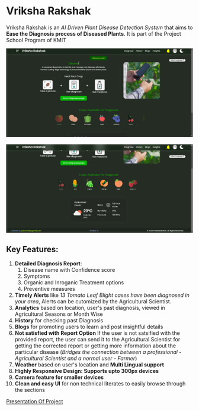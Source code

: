 # Vriksha Rakshak
Vriksha Rakshak is an *AI Driven Plant Disease Detection System* that aims to **Ease the Diagnosis process of Diseased Plants**. It is part of the Project School Program of KMIT

![Demo Image](./assets/Demo1.png)<br/><br/>
![Demo Image](./assets/Demo2.png)
## Key Features:
1. **Detailed Diagnosis Report**: 
    1. Disease name with Confidence score
    2. Symptoms
    3. Organic and Inroganic Treatment options
    4. Preventive measures<br/>
2. **Timely Alerts**  like *13 Tomato Leaf Blight cases have been diagnosed in your area*, Alerts can be cutomized by the Agricultural Scientist.<br/>
3. **Analytics** based on location, user's past diagnosis, viewed in Agricultural Seasons or Month Wise<br/>
4. **History** for checking past Diagnosis<br/>
5. **Blogs** for promoting users to learn and post insightful details<br/>
6. **Not satisfied with Report Option** If the user is not satsified with the provided report, the user can send it to the Agricultural Scientist for getting the corrected report or getting more information about the particular disease (*Bridges the connection between a professional - Agricultural Scientist and a normal user - Farmer*)<br/>
7. **Weather** based on user's location and **Multi Lingual support**<br/>
8. **Highly Responsive Design: Supports upto 300px devices** <br/>
9. **Camera feature for smaller devices**<br/>
9. **Clean and easy UI** for non technical literates to easily browse through the sections<br/>


[Presentation Of Project](https://docs.google.com/presentation/d/11H8co6SnXv_Zp-aIvGhkv10VElruL5Yy/edit?usp=sharing&ouid=115451759199260958875&rtpof=true&sd=true)